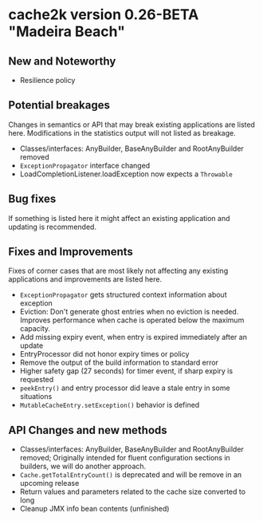# cache2k version 0.26-BETA "Madeira Beach"

## New and Noteworthy

  * Resilience policy


## Potential breakages

Changes in semantics or API that may break existing applications are listed here. 
Modifications in the statistics output will not listed as breakage.

  * Classes/interfaces: AnyBuilder, BaseAnyBuilder and RootAnyBuilder removed
  * `ExceptionPropagator` interface changed
  * LoadCompletionListener.loadException now expects a `Throwable`

## Bug fixes

If something is listed here it might affect an existing application and updating is recommended.

## Fixes and Improvements

Fixes of corner cases that are most likely not affecting any existing applications and improvements are listed here.

  * `ExceptionPropagator` gets structured context information about exception
  * Eviction: Don't generate ghost entries when no eviction is needed. Improves performance when cache is operated 
    below the maximum capacity.
  * Add missing expiry event, when entry is expired immediately after an update  
  * EntryProcessor did not honor expiry times or policy
  * Remove the output of the build information to standard error
  * Higher safety gap (27 seconds) for timer event, if sharp expiry is requested
  * `peekEntry()` and entry processor did leave a stale entry in some situations
  * `MutableCacheEntry.setException()` behavior is defined
 
## API Changes and new methods

  * Classes/interfaces: AnyBuilder, BaseAnyBuilder and RootAnyBuilder removed; Originally intended for fluent 
    configuration sections in builders, we will do another approach.
  * `Cache.getTotalEntryCount()` is deprecated and will be remove in an upcoming release
  * Return values and parameters related to the cache size converted to long
  * Cleanup JMX info bean contents (unfinished)
 
  
  
